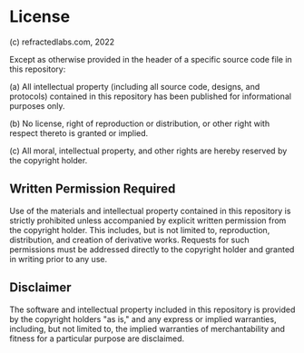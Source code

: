 # License

(c) refractedlabs.com, 2022

Except as otherwise provided in the header of a specific source code
file in this repository:

(a) All intellectual property (including all source code, designs, and protocols) contained in this repository has been
published for informational purposes only.

(b) No license, right of reproduction or distribution, or other right with respect thereto is granted or implied.

(c) All moral, intellectual property, and other rights are hereby reserved by the copyright holder.

## Written Permission Required

Use of the materials and intellectual property contained in this repository is strictly prohibited unless accompanied by
explicit written permission from the copyright holder. This includes, but is not limited to, reproduction, distribution,
and creation of derivative works. Requests for such permissions must be addressed directly to the copyright holder and
granted in writing prior to any use.

## Disclaimer

The software and intellectual property included in this repository is provided by the copyright holders "as is," and any
express or implied warranties, including, but not limited to, the implied warranties of merchantability and fitness for
a particular purpose are disclaimed.